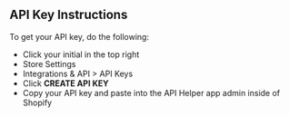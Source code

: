 ## API Key Instructions
To get your API key, do the following:
* Click your initial in the top right
* Store Settings
* Integrations & API > API Keys
* Click __CREATE API KEY__
* Copy your API key and paste into the API Helper app admin inside of Shopify
